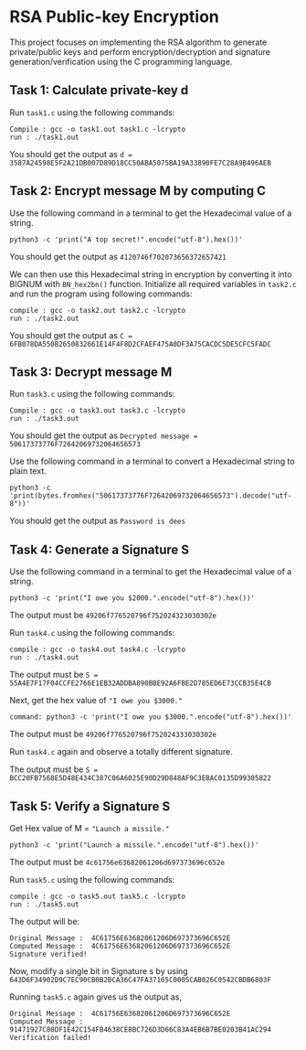 # RSA Public-key Encryption 

This project focuses on implementing the RSA algorithm to generate private/public keys and perform encryption/decryption and 
signature generation/verification using the C programming language.

## Task 1: Calculate private-key d

Run `task1.c` using the following commands:
	
	Compile	: gcc -o task1.out task1.c -lcrypto
	run	: ./task1.out
	
You should get the output as `d = 3587A24598E5F2A21DB007D89D18CC50ABA5075BA19A33890FE7C28A9B496AEB`

## Task 2: Encrypt message M by computing C

Use the following command in a terminal to get the Hexadecimal value of a string.
	
	python3 -c 'print("A top secret!".encode("utf-8").hex())'
You should get the output as `4120746f702073656372657421`
	
We can then use this Hexadecimal string in encryption by converting it into BIGNUM with `BN_hex2bn()` function.
Initialize all required variables in `task2.c` and run the program using following commands:
	
	compile	: gcc -o task2.out task2.c -lcrypto
	run	: ./task2.out
	
You should get the output as `C = 6FB078DA550B2650832661E14F4F8D2CFAEF475A0DF3A75CACDC5DE5CFC5FADC`

## Task 3: Decrypt message M

Run `task3.c` using the following commands:
	
	Compile	: gcc -o task3.out task3.c -lcrypto
	run	: ./task3.out
	
You should get the output as `Decrypted message = 50617373776F72642069732064656573`
	
Use the following command in a terminal to convert a Hexadecimal string to plain text.
	
	python3 -c 'print(bytes.fromhex("50617373776F72642069732064656573").decode("utf-8"))'

You should get the output as `Password is dees`
	
## Task 4: Generate a Signature S

Use the following command in a terminal to get the Hexadecimal value of a string.
	
	python3 -c 'print("I owe you $2000.".encode("utf-8").hex())'

The output must be `49206f776520796f752024323030302e`

Run `task4.c` using the following commands:
	
	compile	: gcc -o task4.out task4.c -lcrypto
	run	: ./task4.out
	
The output must be `S = 55A4E7F17F04CCFE2766E1EB32ADDBA890BBE92A6FBE2D785ED6E73CCB35E4CB`
	
Next, get the hex value of `"I owe you $3000."`
	
	command: python3 -c 'print("I owe you $3000.".encode("utf-8").hex())'

The output must be `49206f776520796f752024333030302e`
	
Run `task4.c` again and observe a totally different signature.
	
The output must be `S = BCC20FB7568E5D48E434C387C06A6025E90D29D848AF9C3EBAC0135D99305822`
	
## Task 5: Verify a Signature S

Get Hex value of M = `"Launch a missile."`
	
	python3 -c 'print("Launch a missile.".encode("utf-8").hex())'

The output must be `4c61756e63682061206d697373696c652e`
	
Run `task5.c` using the following commands:
	
	compile	: gcc -o task5.out task5.c -lcrypto
	run	: ./task5.out

The output will be: 
	
 	Original Message :  4C61756E63682061206D697373696C652E
	Computed Message :  4C61756E63682061206D697373696C652E
	Signature verified!
	
Now, modify a single bit in Signature s by using `643D6F34902D9C7EC90CB0B2BCA36C47FA37165C0005CAB026C0542CBDB6803F`
	
Running `task5.c` again gives us the output as,

	Original Message :  4C61756E63682061206D697373696C652E
	Computed Message :  91471927C80DF1E42C154FB4638CE8BC726D3D66C83A4EB6B7BE0203B41AC294
	Verification failed!
	
